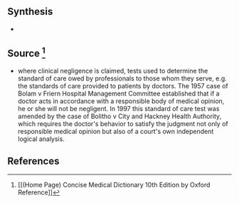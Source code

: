 ## Synthesis
- 
## Source [^1]
- where clinical negligence is claimed, tests used to determine the standard of care owed by professionals to those whom they serve, e.g. the standards of care provided to patients by doctors. The 1957 case of Bolam v Friern Hospital Management Committee established that if a doctor acts in accordance with a responsible body of medical opinion, he or she will not be negligent. In 1997 this standard of care test was amended by the case of Bolitho v City and Hackney Health Authority, which requires the doctor's behavior to satisfy the judgment not only of responsible medical opinion but also of a court's own independent logical analysis.
## References

[^1]: [[(Home Page) Concise Medical Dictionary 10th Edition by Oxford Reference]]